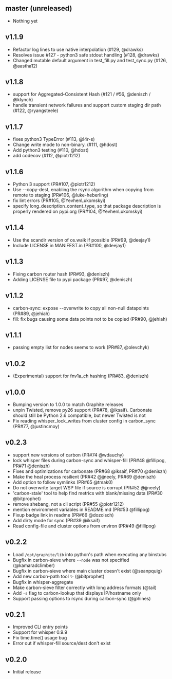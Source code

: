 ## master (unreleased)
 - Nothing yet

## v1.1.9
 - Refactor log lines to use native interpolation (#129, @drawks)
 - Resolves issue #127 - python3 safe stdout handling (#128, @drawks)
 - Changed mutable default argument in test_fill.py and test_sync.py (#126, @aastha12)

## v1.1.8
 - support for Aggregated-Consistent Hash (#121 / #56, @deniszh / @klynch)
 - handle transient network failures and support custom staging dir path (#122, @ryangsteele)

## v1.1.7
 - fixes python3 TypeError (#113, @l4r-s)
 - Change write mode to non-binary. (#111, @hdost)
 -  Add python3 testing (#110, @hdost)
 - add codecov (#112, @piotr1212)

## v1.1.6
 - Python 3 support (PR#107, @piotr1212)
 - Use --copy-dest, enabling the rsync algorithm when copying from remote to staging (PR#106, @luke-heberling)
 - fix lint errors (PR#105, @YevhenLukomskyi)
 - specify long_description_content_type, so that package description is properly rendered on pypi.org (PR#104, @YevhenLukomskyi)

## v1.1.4
 - Use the scandir version of os.walk if possible (PR#99, @deejay1)
 - Include LICENSE in MANIFEST.in (PR#100, @deejay1)

## v1.1.3
 - Fixing carbon router hash (PR#93, @deniszh)
 - Adding LICENSE file to pypi package (PR#97, @deniszh)

## v1.1.2
 - carbon-sync: expose --overwrite to copy all non-null datapoints (PR#89, @jehiah)
 - fill: fix bugs causing some data points not to be copied (PR#90, @jehiah)

## v1.1.1
 - passing empty list for nodes seems to work (PR#87, @olevchyk)

## v1.0.2
 - (Experimental) support for fnv1a_ch hashing (PR#83, @deniszh)

## v1.0.0
 - Bumping version to 1.0.0 to match Graphite releases
 - unpin Twisted, remove py26 support (PR#78, @iksaif). Carbonate should still be Python 2.6 compatible, but newer Twisted is not
 - Fix reading whisper_lock_writes from cluster config in carbon_sync (PR#77, @justincmoy)

## v0.2.3

 - support new versions of carbon (PR#74 @wdauchy)
 - lock whisper files during carbon-sync and whisper-fill (PR#48 @fillipog, PR#71 @deniszh)
 - Fixes and optimizations for carbonate (PR#68 @iksaif, PR#70 @deniszh)
 - Make the heal process resilient (PR#42 @jjneely, PR#69 @deniszh)
 - Add option to follow symlinks (PR#65 @tmak0)
 - Do not overwrite target WSP file if source is corrupt (PR#52 @jjneely)
 - 'carbon-stale' tool to help find metrics with blank/missing data (PR#30 @bitprophet)
 - remove shebang, not a cli script (PR#55 @piotr1212)
 - mention environment variables in README.md (PR#53 @fillipog)
 - Fixup badge link in readme (PR#66 @dozoisch)
 - Add dirty mode for sync (PR#39 @iksaif)
 - Read config-file and cluster options from environ (PR#49 @fillipog)

## v0.2.2

- Load `/opt/graphite/lib` into python's path when executing any binstubs
- Bugfix in carbon-sieve where `--node` was not specified (@kamaradclimber)
- Bugfix in carbon-sieve where main cluster doesn't exist (@seanpquig)
- Add new carbon-path tool :sparkles: (@bitprophet)
- Bugfix in whisper-aggregate
- Make carbon-sieve filter correctly with long address formats (@tail)
- Add `-s` flag to carbon-lookup that displays IP/hostname only
- Support passing options to rsync during carbon-sync (@jphines)

## v0.2.1

- Improved CLI entry points
- Support for whisper 0.9.9
- Fix time.time() usage bug
- Error out if whisper-fill source/dest don't exist

## v0.2.0

- Initial release

